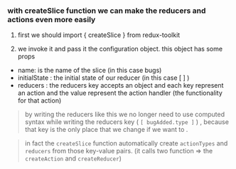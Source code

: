 ### with createSlice function we can make the reducers and actions even more easily

1. first we should import { createSlice } from redux-toolkit

2. we invoke it and pass it the configuration object. this object has some props
- name: is the name of the slice (in this case bugs)
- initialState : the initial state of our reducer (in this case [ ] )
- reducers : the reducers key accepts an object and each key represent an action and the value represent the action handler (the functionality for that action)
> by writing the reducers like this we no longer need to use computed syntax while writing the reducers key ( `[ bugAdded.type ]` ) , because that key is the only place that we change if we want to .

> in fact the `createSlice` function automatically create `actionTypes` and `reducers` from those key-value pairs. (it calls two function => the `createAction` and `createReducer`)

